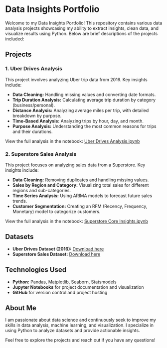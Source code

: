 # Data Insights Portfolio

Welcome to my Data Insights Portfolio! This repository contains various data analysis projects showcasing my ability to extract insights, clean data, and visualize results using Python. Below are brief descriptions of the projects included:

## Projects

### 1. **Uber Drives Analysis**  
This project involves analyzing Uber trip data from 2016. Key insights include:
- **Data Cleaning:** Handling missing values and converting date formats.
- **Trip Duration Analysis:** Calculating average trip duration by category (business/personal).
- **Distance Analysis:** Analyzing average miles per trip, with detailed breakdown by purpose.
- **Time-Based Analysis:** Analyzing trips by hour, day, and month.
- **Purpose Analysis:** Understanding the most common reasons for trips and their durations.

View the full analysis in the notebook: [Uber Drives Analysis.ipynb](https://github.com/Calebbrian/Data-Insights-Portfolio/blob/main/Uber_Drives_Analysis%20.ipynb)

### 2. **Superstore Sales Analysis**  
This project focuses on analyzing sales data from a Superstore. Key insights include:
- **Data Cleaning:** Removing duplicates and handling missing values.
- **Sales by Region and Category:** Visualizing total sales for different regions and sub-categories.
- **Time Series Analysis:** Using ARIMA models to forecast future sales trends.
- **Customer Segmentation:** Creating an RFM (Recency, Frequency, Monetary) model to categorize customers.

View the full analysis in the notebook: [Superstore Core Insights.ipynb](https://github.com/Calebbrian/Data-Insights-Portfolio/blob/main/Superstore_Core_Insights.ipynb)

## Datasets
- **Uber Drives Dataset (2016):** [Download here](https://github.com/Calebbrian/Data-Insights-Portfolio/blob/main/My%20Uber%20Drives%20-%202016.csv)
- **Superstore Sales Dataset:** [Download here](https://github.com/Calebbrian/Data-Insights-Portfolio/blob/main/SUPERSTORE..xlsx)

## Technologies Used
- **Python:** Pandas, Matplotlib, Seaborn, Statsmodels
- **Jupyter Notebooks** for project documentation and visualization
- **GitHub** for version control and project hosting

## About Me
I am passionate about data science and continuously seek to improve my skills in data analysis, machine learning, and visualization. I specialize in using Python to analyze datasets and provide actionable insights.

Feel free to explore the projects and reach out if you have any questions!
